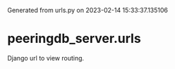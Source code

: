 Generated from urls.py on 2023-02-14 15:33:37.135106

# peeringdb_server.urls

Django url to view routing.
